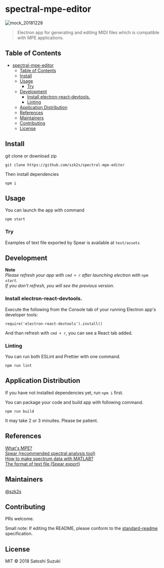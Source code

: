 # spectral-mpe-editor

![mock_20181228](https://user-images.githubusercontent.com/31060964/50502309-a1ad1c80-0aa1-11e9-8884-f60d0bf6da1b.gif)

> Electron app for generating and editing MIDI files which is compatible with MPE applications.

## Table of Contents

- [spectral-mpe-editor](#spectral-mpe-editor)
  - [Table of Contents](#table-of-contents)
  - [Install](#install)
  - [Usage](#usage)
    - [Try](#try)
  - [Development](#development)
    - [Install electron-react-devtools.](#install-electron-react-devtools)
    - [Linting](#linting)
  - [Application Distribution](#application-distribution)
  - [References](#references)
  - [Maintainers](#maintainers)
  - [Contributing](#contributing)
  - [License](#license)

## Install

git clone or download zip 
```
git clone https://github.com/szk2s/spectral-mpe-editor
```

Then install dependencies
```
npm i
```

## Usage

You can launch the app with command

```
npm start
```

### Try  

Examples of text file exported by Spear is available at `test/assets`  

## Development  

**Note**  
*Please refresh your app with `cmd + r` after launching electron with `npm start`.   
If you don't refresh, you will see the previous version.*

### Install electron-react-devtools.  
Execute the following from the Console tab of your running Electron app's developer tools:  

```
require('electron-react-devtools').install()
```
And than refresh with `cmd + r`, you can see a React tab added.  
  
### Linting
You can run both ESLint and Prettier with one command.  
```
npm run lint
```  

## Application Distribution
If you have not installed dependencies yet, run `npm i` first.

You can package your code and build app with following command.
```
npm run build
```  
It may take 2 or 3 minuites. Please be patient.  

## References
[What's MPE?](http://mpe.js.org/ "mpe.js")  
[Spear (recommended spectral analysis tool)](http://www.klingbeil.com/spear/ "Spear")  
[How to make spectrum data with MATLAB?](https://github.com/szk2s/Spectral-Analysis "Spectral-Analysis")  
[The format of text file (Spear export)](https://sites.google.com/view/hintjam-frontier-of-music/%E3%83%9B%E3%83%BC%E3%83%A0 "Hint-Jam")  

## Maintainers

[@szk2s](https://github.com/szk2s)

## Contributing

PRs welcome.

Small note: If editing the README, please conform to the [standard-readme](https://github.com/RichardLitt/standard-readme) specification.

## License

MIT © 2018 Satoshi Suzuki
